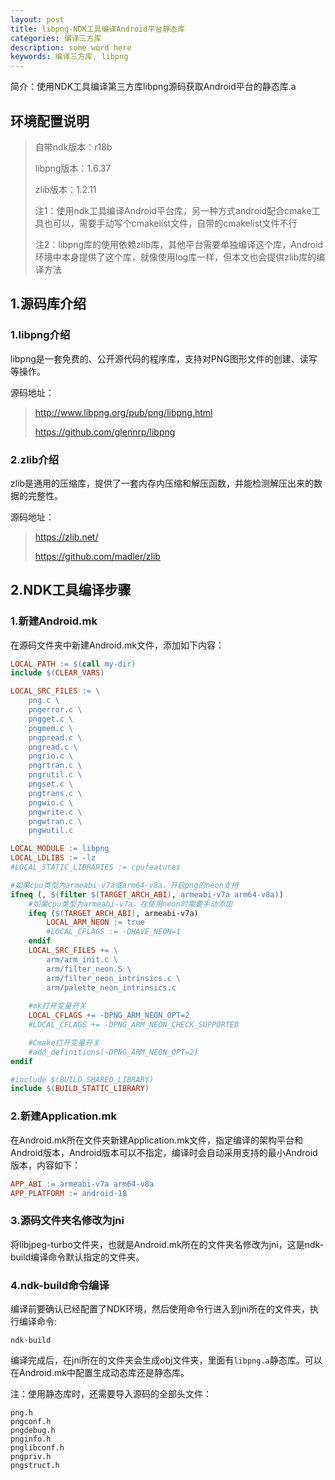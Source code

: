 ```yaml
---
layout: post
title: libpng-NDK工具编译Android平台静态库
categories: 编译三方库
description: some word here
keywords: 编译三方库, libpng
---
```


简介：使用NDK工具编译第三方库libpng源码获取Android平台的静态库.a

## 环境配置说明

> 自带ndk版本：r18b
>
> libpng版本：1.6.37
>
> zlib版本：1.2.11
>
> 注1：使用ndk工具编译Android平台库，另一种方式android配合cmake工具也可以，需要手动写个cmakelist文件，自带的cmakelist文件不行
>
> 注2：libpng库的使用依赖zlib库，其他平台需要单独编译这个库，Android环境中本身提供了这个库，就像使用log库一样，但本文也会提供zlib库的编译方法

## 1.源码库介绍

### 1.libpng介绍

libpng是一套免费的、公开源代码的程序库，支持对PNG图形文件的创建、读写等操作。

源码地址：

> http://www.libpng.org/pub/png/libpng.html
>
> https://github.com/glennrp/libpng

### 2.zlib介绍

zlib是通用的压缩库，提供了一套内存内压缩和解压函数，并能检测解压出来的数据的完整性。

源码地址：

> https://zlib.net/
>
> https://github.com/madler/zlib

## 2.NDK工具编译步骤

### 1.新建Android.mk

在源码文件夹中新建Android.mk文件，添加如下内容：

```makefile
LOCAL_PATH := $(call my-dir)
include $(CLEAR_VARS)

LOCAL_SRC_FILES := \
    png.c \
    pngerror.c \
    pngget.c \
    pngmem.c \
    pngpread.c \
    pngread.c \
    pngrio.c \
    pngrtran.c \
    pngrutil.c \
    pngset.c \
    pngtrans.c \
    pngwio.c \
    pngwrite.c \
    pngwtran.c \
    pngwutil.c

LOCAL_MODULE := libpng
LOCAL_LDLIBS := -lz
#LOCAL_STATIC_LIBRARIES := cpufeatures

#如果cpu类型为armeabi-v7a或arm64-v8a，开启png的neon支持
ifneq (, $(filter $(TARGET_ARCH_ABI), armeabi-v7a arm64-v8a))
    #如果cpu类型为armeabi-v7a，在使用neon时需要手动添加
    ifeq ($(TARGET_ARCH_ABI), armeabi-v7a)
        LOCAL_ARM_NEON := true
        #LOCAL_CFLAGS := -DHAVE_NEON=1
    endif
    LOCAL_SRC_FILES += \
        arm/arm_init.c \
        arm/filter_neon.S \
        arm/filter_neon_intrinsics.c \
        arm/palette_neon_intrinsics.c
        
    #mk打开变量开关
    LOCAL_CFLAGS += -DPNG_ARM_NEON_OPT=2
    #LOCAL_CFLAGS += -DPNG_ARM_NEON_CHECK_SUPPORTED

    #Cmake打开变量开关
    #add_definitions(-DPNG_ARM_NEON_OPT=2) 
endif

#include $(BUILD_SHARED_LIBRARY)
include $(BUILD_STATIC_LIBRARY)
```

### 2.新建Application.mk

在Android.mk所在文件夹新建Application.mk文件，指定编译的架构平台和Android版本，Android版本可以不指定，编译时会自动采用支持的最小Android版本，内容如下：

```makefile
APP_ABI := armeabi-v7a arm64-v8a
APP_PLATFORM := android-18
```

### 3.源码文件夹名修改为jni

将libjpeg-turbo文件夹，也就是Android.mk所在的文件夹名修改为jni，这是ndk-build编译命令默认指定的文件夹。

### 4.ndk-build命令编译

编译前要确认已经配置了NDK环境，然后使用命令行进入到jni所在的文件夹，执行编译命令:

```
ndk-build
```

编译完成后，在jni所在的文件夹会生成obj文件夹，里面有`libpng.a`静态库。可以在Android.mk中配置生成动态库还是静态库。

注：使用静态库时，还需要导入源码的全部头文件：

```
png.h
pngconf.h
pngdebug.h
pnginfo.h
pnglibconf.h
pngpriv.h
pngstruct.h
```

